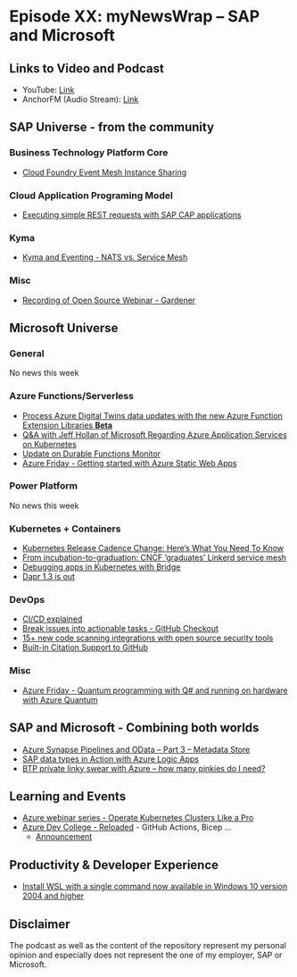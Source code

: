 # Episode XX: myNewsWrap – SAP and Microsoft

## Links to Video and Podcast

* YouTube: [Link](https://youtu.be/o2oT4XzKuL4)
* AnchorFM (Audio Stream): [Link](https://anchor.fm/christian-lechner/episodes/myNewsWrap--SAP-and-Microsoft-Episode-46-e15917t)

## SAP Universe - from the community

### Business Technology Platform Core

* [Cloud Foundry Event Mesh Instance Sharing](https://blogs.sap.com/2021/07/27/cloud-foundry-event-mesh-instance-sharing/)

### Cloud Application Programing Model

* [Executing simple REST requests with SAP CAP applications](https://blogs.sap.com/2021/07/30/executing-simple-rest-requests-with-sap-cap-applications/)

### Kyma

* [Kyma and Eventing - NATS vs. Service Mesh](https://help.sap.com/viewer/65de2977205c403bbc107264b8eccf4b/Cloud/en-US/407d1266017f4b529b61665fa7408c41.html)

### Misc

* [Recording of Open Source Webinar - Gardener](https://twitter.com/sapopensource/status/1420685538357547009)

## Microsoft Universe

### General

No news this week

### Azure Functions/Serverless

* [Process Azure Digital Twins data updates with the new Azure Function Extension Libraries **Beta**](https://devblogs.microsoft.com/azure-sdk/process-adt-data-updates-with-functions/)
* [Q&A with Jeff Hollan of Microsoft Regarding Azure Application Services on Kubernetes](https://www.infoq.com/news/2021/07/azure-app-services-kubernetes/)
* [Update on Durable Functions Monitor](https://github.com/scale-tone/DurableFunctionsMonitor/releases/tag/v4.7)
* [Azure Friday - Getting started with Azure Static Web Apps](https://youtu.be/AMhhuBixb4o)

### Power Platform

No news this week

### Kubernetes + Containers

* [Kubernetes Release Cadence Change: Here’s What You Need To Know](https://kubernetes.io/blog/2021/07/20/new-kubernetes-release-cadence/)
* [From incubation-to-graduation: CNCF ‘graduates’ Linkerd service mesh](https://www.computerweekly.com/blog/Open-Source-Insider/From-incubation-to-graduation-CNCF-graduates-Linkerd-service-mesh)
* [Debugging apps in Kubernetes with Bridge](https://www.thorsten-hans.com/debugging-apps-in-kubernetes-with-bridge/)
* [Dapr 1.3 is out](https://blog.dapr.io/posts/2021/07/27/dapr-v1.3-is-now-available/)

### DevOps

* [CI/CD explained](https://resources.github.com/ci-cd/)
* [Break issues into actionable tasks - GitHub Checkout](https://youtu.be/BplF7vHXewA)
* [15+ new code scanning integrations with open source security tools](https://github.blog/2021-07-28-new-code-scanning-integrations-open-source-security-tools/)
* [Built-in Citation Support to GitHub](https://twitter.com/natfriedman/status/1420122675813441540)

### Misc

* [Azure Friday - Quantum programming with Q# and running on hardware with Azure Quantum](https://youtu.be/c9Df90CVHkc)

## SAP and Microsoft - Combining both worlds

* [Azure Synapse Pipelines and OData – Part 3 – Metadata Store](https://blogs.sap.com/2021/07/29/azure-synapse-pipelines-and-odata-part-3-metadata-store/)
* [SAP data types in Action with Azure Logic Apps](https://twitter.com/david_burg/status/1420260923260903427)
* [BTP private linky swear with Azure – how many pinkies do I need?](https://blogs.sap.com/2021/07/27/btp-private-linky-swear-with-azure-how-many-pinkies-do-i-need/)

## Learning and Events

* [Azure webinar series - Operate Kubernetes Clusters Like a Pro](https://twitter.com/Azure/status/1419402074614341634)
* [Azure Dev College - Reloaded](https://azuredevcollege.com/trainingdays/) - GitHub Actions, Bicep ...
  * [Announcement](https://twitter.com/chrisdennig/status/1418211486971817995)

## Productivity & Developer Experience

* [Install WSL with a single command now available in Windows 10 version 2004 and higher](https://devblogs.microsoft.com/commandline/install-wsl-with-a-single-command-now-available-in-windows-10-version-2004-and-higher/)

## Disclaimer

The podcast as well as the content of the repository represent my personal opinion and especially does not represent the one of my employer, SAP or Microsoft.
